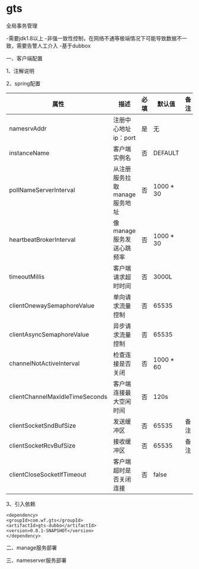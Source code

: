 # gts
全局事务管理


-需要jdk1.8以上
-非强一致性控制，在网络不通等极端情况下可能导致数据不一致，需要告警人工介入
-基于dubbox


一、客户端配置
 
1、注解说明

 
 
2、spring配置

|属性 |描述 |必填|默认值 |备注 |
|---- |----|----|------|----|
|namesrvAddr |注册中心地址 ip：port |是|无 |  |
|instanceName |客户端实例名 |否|DEFAULT |  |
|pollNameServerInterval |从注册服务拉取manage服务地址 |否|1000 * 30 | |
|heartbeatBrokerInterval |像manage服务发送心跳频率 |否|1000 * 30 | |
|timeoutMillis |客户端请求超时时间 |否|3000L |  |
|clientOnewaySemaphoreValue |单向请求流量控制 |否|65535 | |
|clientAsyncSemaphoreValue |异步请求流量控制 |否|65535 | |
|channelNotActiveInterval |检查连接是否关闭 |否|1000 * 60| |
|clientChannelMaxIdleTimeSeconds |客户端连接最大空闲时间 |否|120s | |
|clientSocketSndBufSize |发送缓冲区 |否|65535 |备注 |
|clientSocketRcvBufSize |接收缓冲区 |否|65535 |备注 |
|clientCloseSocketIfTimeout |客户端超时是否关闭连接 |否|false| |



 
3、引入依赖

    <dependency>
    <groupId>com.wf.gts</groupId>
    <artifactId>gts-dubbo</artifactId>
    <version>0.0.1-SNAPSHOT</version>
    </dependency>
    
    

二、manage服务部署



三、nameserver服务部署
